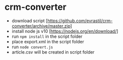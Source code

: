 # crm-converter

- download script [https://github.com/evrastil/crm-converter/archive/master.zip]
- install node js v10 [https://nodejs.org/en/download/]
- run `npm install` in the script folder
- place export.xml in the script folder
- run `node convert.js`
- article.csv will be created in script folder